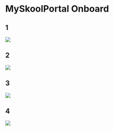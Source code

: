 # MySkoolPortal Onboard

## 1
![](lib/screenshots/Screenshot%202022-09-12%20at%2012.50.10.png)

## 2
![](lib/screenshots/Screenshot%202022-09-12%20at%2012.50.16.png)

## 3
![](lib/screenshots/Screenshot%202022-09-12%20at%2012.50.24.png)

## 4
![](lib/screenshots/Screenshot%202022-09-12%20at%2012.50.28.png)